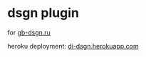 # dsgn plugin 
for [gb-dsgn.ru](https://gb-dsgn.ru/)

heroku deployment: [di-dsgn.herokuapp.com](https://di-dsgn.herokuapp.com/)
